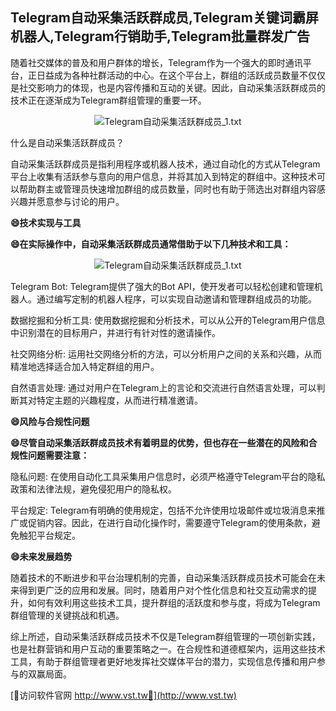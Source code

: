 ## **Telegram自动采集活跃群成员,Telegram关键词霸屏机器人,Telegram行销助手,Telegram批量群发广告**

随着社交媒体的普及和用户群体的增长，Telegram作为一个强大的即时通讯平台，正日益成为各种社群活动的中心。在这个平台上，群组的活跃成员数量不仅仅是社交影响力的体现，也是内容传播和互动的关键。因此，自动采集活跃群成员的技术正在逐渐成为Telegram群组管理的重要一环。

 <center><img src="https://vst.tw/MP4/tuiguang/png/3.png" alt="Telegram自动采集活跃群成员_1.txt"></center>

什么是自动采集活跃群成员？

自动采集活跃群成员是指利用程序或机器人技术，通过自动化的方式从Telegram平台上收集有活跃参与意向的用户信息，并将其加入到特定的群组中。这种技术可以帮助群主或管理员快速增加群组的成员数量，同时也有助于筛选出对群组内容感兴趣并愿意参与讨论的用户。

**😄技术实现与工具**

**😄在实际操作中，自动采集活跃群成员通常借助于以下几种技术和工具：**

 <center><img src="https://vst.tw/MP4/tuiguang/png/7.png" alt="Telegram自动采集活跃群成员_1.txt"></center>

Telegram Bot: Telegram提供了强大的Bot API，使开发者可以轻松创建和管理机器人。通过编写定制的机器人程序，可以实现自动邀请和管理群组成员的功能。

数据挖掘和分析工具: 使用数据挖掘和分析技术，可以从公开的Telegram用户信息中识别潜在的目标用户，并进行有针对性的邀请操作。

社交网络分析: 运用社交网络分析的方法，可以分析用户之间的关系和兴趣，从而精准地选择适合加入特定群组的用户。

自然语言处理: 通过对用户在Telegram上的言论和交流进行自然语言处理，可以判断其对特定主题的兴趣程度，从而进行精准邀请。

**😄风险与合规性问题**

**😄尽管自动采集活跃群成员技术有着明显的优势，但也存在一些潜在的风险和合规性问题需要注意：**

隐私问题: 在使用自动化工具采集用户信息时，必须严格遵守Telegram平台的隐私政策和法律法规，避免侵犯用户的隐私权。

平台规定: Telegram有明确的使用规定，包括不允许使用垃圾邮件或垃圾消息来推广或促销内容。因此，在进行自动化操作时，需要遵守Telegram的使用条款，避免触犯平台规定。

**😄未来发展趋势**

随着技术的不断进步和平台治理机制的完善，自动采集活跃群成员技术可能会在未来得到更广泛的应用和发展。同时，随着用户对个性化信息和社交互动需求的提升，如何有效利用这些技术工具，提升群组的活跃度和参与度，将成为Telegram群组管理的关键挑战和机遇。

综上所述，自动采集活跃群成员技术不仅是Telegram群组管理的一项创新实践，也是社群营销和用户互动的重要策略之一。在合规性和道德框架内，运用这些技术工具，有助于群组管理者更好地发挥社交媒体平台的潜力，实现信息传播和用户参与的双赢局面。


[👻访问软件官网 http://www.vst.tw👻](http://www.vst.tw)
